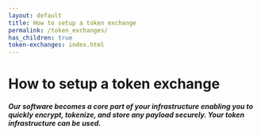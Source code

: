 ```yaml
---
layout: default
title: How to setup a token exchange
permalink: /token_exchanges/
has_children: true
token-exchanges: index.html
---
```


# How to setup a token exchange

##### Our software becomes a core part of your infrastructure enabling you to quickly encrypt, tokenize, and store any payload securely. Your token infrastructure can be used.